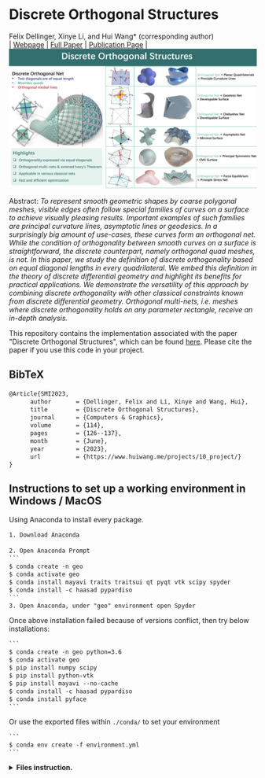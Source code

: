 # Discrete Orthogonal Structures 

Felix Dellinger, Xinye Li, and Hui Wang* (corresponding author)<br>
| [Webpage](https://www.huiwang.me/projects/10_project/) | [Full Paper](https://www.huiwang.me/assets/pdf/2023SMI.pdf) | [Publication Page](https://doi.org/10.1016/j.cag.2023.05.024) |<br>
![Teaser image](assets/teaser.png)

Abstract: *To represent smooth geometric shapes by coarse polygonal meshes, visible edges often follow special families of curves on a surface to achieve visually pleasing results. Important examples of such families are principal curvature lines, asymptotic lines or geodesics. In a surprisingly big amount of use-cases, these curves form an orthogonal net. While the condition of orthogonality between smooth curves on a surface is straightforward, the discrete counterpart, namely orthogonal quad meshes, is not. In this paper, we study the definition of discrete orthogonality based on equal diagonal lengths in every quadrilateral. We embed this definition in the theory of discrete differential geometry and highlight its benefits for practical applications. We demonstrate the versatility of this approach by combining discrete orthogonality with other classical constraints known from discrete differential geometry. Orthogonal multi-nets, i.e. meshes where discrete orthogonality holds on any parameter rectangle, receive an in-depth analysis.*

This repository contains the implementation associated with the paper "Discrete Orthogonal Structures", which can be found [here](https://doi.org/10.1016/j.cag.2023.05.024). 
Please cite the paper if you use this code in your project.

<section class="section" id="BibTeX">
  <div class="container is-max-desktop content">
    <h2 class="title">BibTeX</h2>
    <pre><code>@Article{SMI2023,
      author       = {Dellinger, Felix and Li, Xinye and Wang, Hui},
      title        = {Discrete Orthogonal Structures},
      journal      = {Computers & Graphics},
      volume       = {114},
      pages        = {126--137},
      month        = {June},
      year         = {2023},
      url          = {https://www.huiwang.me/projects/10_project/}
}</code></pre>
  </div>
</section>


## Instructions to set up a working environment in Windows / MacOS

Using Anaconda to install every package.

    1. Download Anaconda

    2. Open Anaconda Prompt
    ```
    $ conda create -n geo 
    $ conda activate geo
    $ conda install mayavi traits traitsui qt pyqt vtk scipy spyder 
    $ conda install -c haasad pypardiso
    ```
    3. Open Anaconda, under "geo" environment open Spyder

Once above installation failed because of versions conflict, then try below installations:

    ```
    $ conda create -n geo python=3.6
    $ conda activate geo
    $ pip install numpy scipy
    $ pip install python-vtk
    $ pip install mayavi --no-cache
    $ conda install -c haasad pypardiso
    $ conda install pyface
    ```

Or use the exported files within ```./conda/``` to set your environment

    ```
    $ conda env create -f environment.yml
    ```


<details>
<summary><span style="font-weight: bold;">Files instruction.</span></summary>
    1. files in geometrylab folder are basic, nothing need to be changed.

    2. if want to test how it works, try python files in geometrylab/test: ex. run paneling.py, then a GUI window will be opened.

    3. if want to add a new project, create a new folder named 'archgeolab'. the mesh geometry, optimization and GUI will be based on the files in geometrylab.

    4. archgeolab/archgeometry: meshpy.py --> quadrings.py --> gridshell.py --> gui_basic.py --> project folder (proj_orthonet)

    5. archgeolab/proj_orthonet: guidedprojection_orthonet.py --> opt_gui_orthonet.py --> readfile_orthonet.py
</details>
<br>
